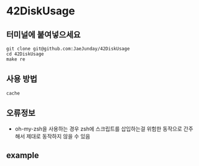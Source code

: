 # 42DiskUsage

## 터미널에 붙여넣으세요
``` shell
git clone git@github.com:JaeJunday/42DiskUsage
cd 42DiskUsage
make re
```
## 사용 방법
``` shell
cache
```

## 오류정보
- oh-my-zsh을 사용하는 경우 zsh에 스크립트를 삽입하는걸 위험한 동작으로 간주해서 제대로 동작하지 않을 수 있음

## example
